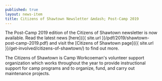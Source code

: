```yaml
---
published: true
layout: news-item
title: Citizens of Shawtown Newsletter &mdash; Post-Camp 2019
---
```


The Post-Camp 2019 edition of the Citizens of Shawtown newsletter is now available. Read the latest news [here]({{ site.url }}/pdf/2019/shawtown-post-camp-2019.pdf) and visit the [Citizens of Shawtown page]({{ site.url }}/get-involved/citizens-of-shawtown/) to find out more.

The Citizens of Shawtown is Camp Workcoeman's volunteer support organization which works throughout the year to provide instructional support for camp programs and to organize, fund, and carry out maintenance projects.
